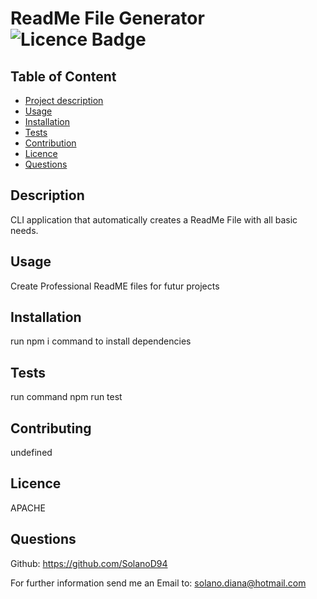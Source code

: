 
# ReadMe File Generator  ![Licence Badge](https://img.shields.io/badge/Licence-APACHE-blueviolet)

## Table of Content
- [Project description](#Description)
- [Usage](#Usage)
- [Installation](#Installation)
- [Tests](#Tests)
- [Contribution](#Contribution)
- [Licence](#Licence)
- [Questions](#Questions)

## Description
CLI application that automatically creates a ReadMe File with all basic needs.

## Usage
Create Professional ReadME files for futur projects

## Installation
run npm i command to install dependencies

## Tests
run command npm run test

## Contributing
undefined

## Licence
APACHE

## Questions
Github: <https://github.com/SolanoD94> 
 
For further information send me an Email to: <solano.diana@hotmail.com>

